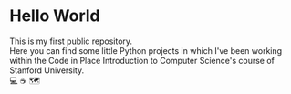 # Hello World
<div>
  This is my first public repository.
</div>

<div>
  Here you can find some little Python projects in which I've been working within the Code in Place Introduction to Computer Science's course of Stanford University.
<div>
  
<div>
  💻 ☕ 🗺️
</div>
